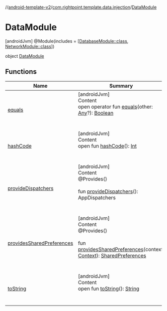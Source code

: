 //[android-template-v2](../../index.md)/[com.rightpoint.template.data.injection](../index.md)/[DataModule](index.md)



# DataModule
[androidJvm] @Module(includes = [[DatabaseModule::class](../../com.rightpoint.template.cache.room/-database-module/index.md), [NetworkModule::class](../../com.rightpoint.template.remote/-network-module/index.md)])

object [DataModule](index.md)


## Functions

|  Name|  Summary|
|---|---|
| <a name="kotlin/Any/equals/#kotlin.Any?/PointingToDeclaration/"></a>[equals](../../com.rightpoint.template.remote/-network-module/index.md#%5Bkotlin%2FAny%2Fequals%2F%23kotlin.Any%3F%2FPointingToDeclaration%2F%5D%2FFunctions%2F-1264225587)| <a name="kotlin/Any/equals/#kotlin.Any?/PointingToDeclaration/"></a>[androidJvm]  <br>Content  <br>open operator fun [equals](../../com.rightpoint.template.remote/-network-module/index.md#%5Bkotlin%2FAny%2Fequals%2F%23kotlin.Any%3F%2FPointingToDeclaration%2F%5D%2FFunctions%2F-1264225587)(other: [Any](https://kotlinlang.org/api/latest/jvm/stdlib/kotlin/-any/index.html)?): [Boolean](https://kotlinlang.org/api/latest/jvm/stdlib/kotlin/-boolean/index.html)  <br><br><br>
| <a name="kotlin/Any/hashCode/#/PointingToDeclaration/"></a>[hashCode](../../com.rightpoint.template.remote/-network-module/index.md#%5Bkotlin%2FAny%2FhashCode%2F%23%2FPointingToDeclaration%2F%5D%2FFunctions%2F-1264225587)| <a name="kotlin/Any/hashCode/#/PointingToDeclaration/"></a>[androidJvm]  <br>Content  <br>open fun [hashCode](../../com.rightpoint.template.remote/-network-module/index.md#%5Bkotlin%2FAny%2FhashCode%2F%23%2FPointingToDeclaration%2F%5D%2FFunctions%2F-1264225587)(): [Int](https://kotlinlang.org/api/latest/jvm/stdlib/kotlin/-int/index.html)  <br><br><br>
| <a name="com.rightpoint.template.data.injection/DataModule/provideDispatchers/#/PointingToDeclaration/"></a>[provideDispatchers](provide-dispatchers.md)| <a name="com.rightpoint.template.data.injection/DataModule/provideDispatchers/#/PointingToDeclaration/"></a>[androidJvm]  <br>Content  <br>@Provides()  <br>  <br>fun [provideDispatchers](provide-dispatchers.md)(): AppDispatchers  <br><br><br>
| <a name="com.rightpoint.template.data.injection/DataModule/providesSharedPreferences/#android.content.Context/PointingToDeclaration/"></a>[providesSharedPreferences](provides-shared-preferences.md)| <a name="com.rightpoint.template.data.injection/DataModule/providesSharedPreferences/#android.content.Context/PointingToDeclaration/"></a>[androidJvm]  <br>Content  <br>@Provides()  <br>  <br>fun [providesSharedPreferences](provides-shared-preferences.md)(context: [Context](https://developer.android.com/reference/kotlin/android/content/Context.html)): [SharedPreferences](https://developer.android.com/reference/kotlin/android/content/SharedPreferences.html)  <br><br><br>
| <a name="kotlin/Any/toString/#/PointingToDeclaration/"></a>[toString](../../com.rightpoint.template.remote/-network-module/index.md#%5Bkotlin%2FAny%2FtoString%2F%23%2FPointingToDeclaration%2F%5D%2FFunctions%2F-1264225587)| <a name="kotlin/Any/toString/#/PointingToDeclaration/"></a>[androidJvm]  <br>Content  <br>open fun [toString](../../com.rightpoint.template.remote/-network-module/index.md#%5Bkotlin%2FAny%2FtoString%2F%23%2FPointingToDeclaration%2F%5D%2FFunctions%2F-1264225587)(): [String](https://kotlinlang.org/api/latest/jvm/stdlib/kotlin/-string/index.html)  <br><br><br>
